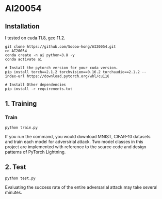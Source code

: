 # AI20054

## Installation 
I tested on cuda 11.8, gcc 11.2.
```
git clone https://github.com/Soooo-hong/AI20054.git
cd AI20054
conda create -n ai python=3.8 -y
conda activate ai

# Install the pytorch version for your cuda version.
pip install torch==2.1.2 torchvision==0.16.2 torchaudio==2.1.2 --index-url https://download.pytorch.org/whl/cu118

# Install Other dependencies
pip install -r requirements.txt
```

## 1. Training
### Train
```
python train.py
```
If you run the command, you would download MNIST, CIFAR-10 datasets and train each model for adversirial attack. 
Two model classes in this project are implemented with reference to the source code and design patterns of PyTorch Lightning. 


## 2. Test
```
python test.py
```
Evaluating the success rate of the entire adversarial attack may take several minutes.